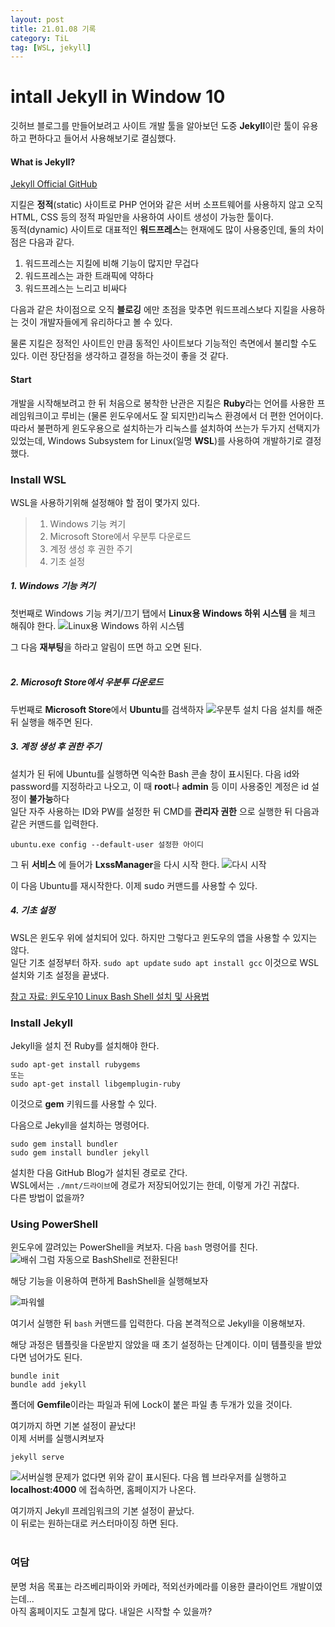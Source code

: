 ```yaml
---
layout: post
title: 21.01.08 기록
category: TiL
tag: [WSL, jekyll]
---
```


# intall Jekyll in Window 10
깃허브 블로그를 만들어보려고 사이트 개발 툴을 알아보던 도중 **Jekyll**이란 툴이 유용하고 편하다고 들어서 사용해보기로 결심했다.  

#### What is Jekyll?
[Jekyll Official GitHub](https://jekyllrb-ko.github.io/)  

지킬은 **정적**(static) 사이트로 PHP 언어와 같은 서버 소프트웨어를 사용하지 않고 오직 HTML, CSS 등의 정적 파일만을 사용하여 사이트 생성이 가능한 툴이다.  
동적(dynamic) 사이트로 대표적인 **워드프레스**는 현재에도 많이 사용중인데, 둘의 차이점은 다음과 같다.
1. 워드프레스는 지킬에 비해 기능이 많지만 무겁다
2. 워드프레스는 과한 트래픽에 약하다
3. 워드프레스는 느리고 비싸다

다음과 같은 차이점으로 오직 **블로깅** 에만 초점을 맞추면 워드프레스보다 지킬을 사용하는 것이 개발자들에게 유리하다고 볼 수 있다.  

물론 지킬은 정적인 사이트인 만큼 동적인 사이트보다 기능적인 측면에서 불리할 수도 있다. 이런 장단점을 생각하고 결정을 하는것이 좋을 것 같다.

#### Start

개발을 시작해보려고 한 뒤 처음으로 봉착한 난관은 지킬은 **Ruby**라는 언어를 사용한 프레임워크이고 루비는 (물론 윈도우에서도 잘 되지만)리눅스 환경에서 더 편한 언어이다. 따라서 불편하게 윈도우용으로 설치하는가 리눅스를 설치하여 쓰는가 두가지 선택지가 있었는데, Windows Subsystem for Linux(일명 **WSL**)를 사용하여 개발하기로 결정했다.

### Install WSL

WSL을 사용하기위해 설정해야 할 점이 몇가지 있다.
> 1. Windows 기능 켜기
> 2. Microsoft Store에서 우분투 다운로드
> 3. 계정 생성 후 권한 주기
> 4. 기초 설정


##### 1.  Windows 기능 켜기

첫번째로 Windows 기능 켜기/끄기 탭에서 **Linux용 Windows 하위 시스템** 을 체크 해줘야 한다.
![Linux용 Windows 하위 시스템](../../postimg/기능켜기.jpg)

그 다음 **재부팅**을 하라고 알림이 뜨면 하고 오면 된다.        
<br/>

##### 2. Microsoft Store에서 우분투 다운로드

두번째로 **Microsoft Store**에서 **Ubuntu**를 검색하자
![우분투 설치](../../postimg/우분투설치.jpg)
다음 설치를 해준 뒤 실행을 해주면 된다.
<br/> 

##### 3. 계정 생성 후 권한 주기
설치가 된 뒤에 Ubuntu를 실행하면 익숙한 Bash 콘솔 창이 표시된다. 다음 id와 password를 지정하라고 나오고, 이 때 **root**나 **admin** 등 이미 사용중인 계정은 id 설정이 **불가능**하다  
일단 자주 사용하는 ID와 PW를 설정한 뒤 CMD를 **관리자 권한** 으로 실행한 뒤 다음과 같은 커맨드를 입력한다.   
```
ubuntu.exe config --default-user 설정한 아이디
```
 
그 뒤 **서비스** 에 들어가 **LxssManager**을 다시 시작 한다.
![다시 시작](../../postimg/다시시작.jpg)

이 다음 Ubuntu를 재시작한다. 이제 sudo 커맨드를 사용할 수 있다.
<br/>

##### 4. 기초 설정
WSL은 윈도우 위에 설치되어 있다. 하지만 그렇다고 윈도우의 앱을 사용할 수 있지는 않다.  
일단 기초 설정부터 하자.
`sudo apt update`
`sudo apt install gcc` 
이것으로 WSL 설치와 기초 설정을 끝냈다. 

[참고 자료: 윈도우10 Linux Bash Shell 설치 및 사용법](https://forbes.tistory.com/543)

### Install Jekyll

Jekyll을 설치 전 Ruby를 설치해야 한다.
```
sudo apt-get install rubygems
또는
sudo apt-get install libgemplugin-ruby
```

이것으로 **gem** 키워드를 사용할 수 있다.

다음으로 Jekyll을 설치하는 명령어다.
```
sudo gem install bundler
sudo gem install bundler jekyll
```

설치한 다음 GitHub Blog가 설치된 경로로 간다.  
WSL에서는 `./mnt/드라이브`에 경로가 저장되어있기는 한데, 이렇게 가긴 귀찮다.  
다른 방법이 없을까?


### Using PowerShell
윈도우에 깔려있는 PowerShell을 켜보자. 다음 `bash` 명령어를 친다.  
![배쉬](../../postimg/bash.gif)
그럼 자동으로 BashShell로 전환된다!

해당 기능을 이용하여 편하게 BashShell을 실행해보자

![파워쉘](../../postimg/powershell.jpg)

여기서 실행한 뒤 `bash` 커맨드를 입력한다. 다음 본격적으로 Jekyll을 이용해보자.

해당 과정은 템플릿을 다운받지 않았을 때 초기 설정하는 단계이다. 이미 템플릿을 받았다면 넘어가도 된다.
```
bundle init
bundle add jekyll
```
폴더에 **Gemfile**이라는 파일과 뒤에 Lock이 붙은 파일 총 두개가 있을 것이다.

여기까지 하면 기본 설정이 끝났다!  
이제 서버를 실행시켜보자
```
jekyll serve
```
![서버실행](../../postimg/서버실행.jpg)
문제가 없다면 위와 같이 표시된다. 
다음 웹 브라우저를 실행하고 **localhost:4000** 에 접속하면, 홈페이지가 나온다.

여기까지 Jekyll 프레임워크의 기본 설정이 끝났다.  
이 뒤로는 원하는대로 커스터마이징 하면 된다.
<br/>
<br/>

### 여담
분명 처음 목표는 라즈베리파이와 카메라, 적외선카메라를 이용한 클라이언트 개발이였는데...  
아직 홈페이지도 고칠게 많다. 내일은 시작할 수 있을까?